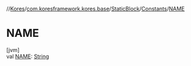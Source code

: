 //[Kores](../../../../index.md)/[com.koresframework.kores.base](../../index.md)/[StaticBlock](../index.md)/[Constants](index.md)/[NAME](-n-a-m-e.md)

# NAME

[jvm]\
val [NAME](-n-a-m-e.md): [String](https://kotlinlang.org/api/latest/jvm/stdlib/kotlin/-string/index.html)
